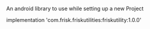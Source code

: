 An android library to use while setting up a new Project 

implementation 'com.frisk.friskutilities:friskutility:1.0.0'
